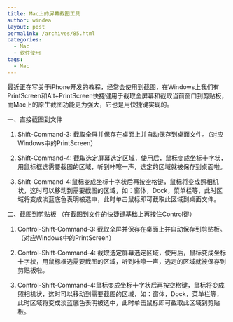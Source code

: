 ```yaml
---
title: Mac上的屏幕截图工具
author: windea
layout: post
permalink: /archives/85.html
categories:
  - Mac
  - 软件使用
tags:
  - Mac
---
```

最近正在写关于iPhone开发的教程，经常会使用到截图，在Windows上我们有PrintScreen和Alt+PrintScreen快捷键用于截取全屏幕和截取当前窗口到剪贴板，而Mac上的原生截图功能更为强大，它也是用快捷键实现的。

一、直接截图到文件

1. Shift-Command-3: 截取全屏并保存在桌面上并自动保存到桌面文件。（对应Windows中的PrintScreen）

2. Shift-Command-4: 截取选定屏幕选定区域，使用后，鼠标变成坐标十字状，用鼠标框选需要截图的区域，听到咔嚓一声，选定的区域就被保存到桌面啦。

3. Shift-Command-4:鼠标变成坐标十字状后再按空格键，鼠标将变成照相机状，这时可以移动到需要截图的区域，如：窗体，Dock，菜单栏等，此时区域将变成淡蓝底色表明被选中，此时单击鼠标即可截取此区域到桌面文件。

二、截图到剪贴板 （在截图到文件的快捷键基础上再按住Control键）

1. Control-Shift-Command-3: 截取全屏并保存在桌面上并自动保存到剪贴板。（对应Windows中的PrintScreen）

2. Control-Shift-Command-4: 截取选定屏幕选定区域，使用后，鼠标变成坐标十字状，用鼠标框选需要截图的区域，听到咔嚓一声，选定的区域就被保存到剪贴板啦。

3. Control-Shift-Command-4:鼠标变成坐标十字状后再按空格键，鼠标将变成照相机状，这时可以移动到需要截图的区域，如：窗体，Dock，菜单栏等，此时区域将变成淡蓝底色表明被选中，此时单击鼠标即可截取此区域到剪贴板。